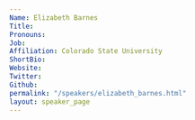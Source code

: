```yaml
---
Name: Elizabeth Barnes 
Title: 
Pronouns:  
Job: 
Affiliation: Colorado State University
ShortBio: 
Website: 
Twitter: 
Github: 
permalink: "/speakers/elizabeth_barnes.html"
layout: speaker_page
---
```


